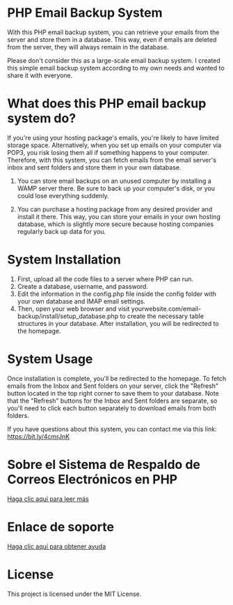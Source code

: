 # PHP Email Backup System

With this PHP email backup system, you can retrieve your emails from the server and store them in a database. This way, even if emails are deleted from the server, they will always remain in the database.

Please don't consider this as a large-scale email backup system. I created this simple email backup system according to my own needs and wanted to share it with everyone.

# What does this PHP email backup system do?

If you're using your hosting package's emails, you're likely to have limited storage space. Alternatively, when you set up emails on your computer via POP3, you risk losing them all if something happens to your computer. Therefore, with this system, you can fetch emails from the email server's inbox and sent folders and store them in your own database.

1. You can store email backups on an unused computer by installing a WAMP server there. Be sure to back up your computer's disk, or you could lose everything suddenly.

2. You can purchase a hosting package from any desired provider and install it there. This way, you can store your emails in your own hosting database, which is slightly more secure because hosting companies regularly back up data for you.

# System Installation

1. First, upload all the code files to a server where PHP can run.
2. Create a database, username, and password.
3. Edit the information in the config.php file inside the config folder with your own database and IMAP email settings.
4. Then, open your web browser and visit yourwebsite.com/email-backup/install/setup_database.php to create the necessary table structures in your database. After installation, you will be redirected to the homepage.

# System Usage

Once installation is complete, you'll be redirected to the homepage. To fetch emails from the Inbox and Sent folders on your server, click the "Refresh" button located in the top right corner to save them to your database. Note that the "Refresh" buttons for the Inbox and Sent folders are separate, so you'll need to click each button separately to download emails from both folders.

If you have questions about this system, you can contact me via this link: https://bit.ly/4cmrJnK

# Sobre el Sistema de Respaldo de Correos Electrónicos en PHP

[Haga clic aquí para leer más](https://caferkara.com.tr/projects/features-and-changelogs/sobre-el-sistema-de-respaldo-de-correos-electronicos-en-php/#post-3)

# Enlace de soporte

[Haga clic aquí para obtener ayuda](https://caferkara.com.tr/projects/php-email-backup-system-support/)

# License

This project is licensed under the MIT License.
